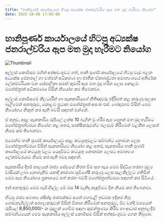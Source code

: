 ```yaml
---
title: "හානිපූර්ණ කාර්යාලයේ හිටපු අධ්‍යක්ෂ ජනරාල්වරිය ඇප මත මුදා හැරීමට නියෝග"
date: 2025-10-08 17:05:00
---
```


# හානිපූර්ණ කාර්යාලයේ හිටපු අධ්‍යක්ෂ ජනරාල්වරිය ඇප මත මුදා හැරීමට නියෝග

![Thumbnail](https://helakuru.sgp1.cdn.digitaloceanspaces.com/esana/images/lib/court-2.jpg)

අල්ලස් කොමිසම මගින් අත්අඩංගුවට ගත්, හානි පූර්ණ කාර්යාලයේ හිටපු වැඩ බලන අධ්‍යක්ෂ ජෙනරාල් හා වත්මන් අධිකරණ හා ජාතික ඒකාබද්ධතා අමාත්‍යංශයේ අතිරේක ලේකම්වරියක වන සේපාලිකා සමන් කුමාරි ඇප මත මුදා හරින ලෙස කොළඹ මහේස්ත්‍රාත් අධිකරණය විසින් නියෝග කර තිබෙනවා.

අල්ලස් කොමිසමේ නිලධාරීන් හා සැකකාරියගේ නීතිඥවරු ඉදිරිපත් කළ කරුණු සලකා බැලීමෙන් අනතුරුව, කොළඹ ප්‍රධාන මහේස්ත්‍රාත් අසංක එස්. බෝදරගම විසින් මෙම නියෝගය නිකුත් කර ඇති බවයි සඳහන් වන්නේ.

ඒ අනුව, අදාළ සැකකාරිය රුපියල් ලක්ෂ 10 බැගින් වූ ශරීර ඇප දෙකක් මත මුදා හැරීමට මහේස්ත්‍රාත්වරයා නියෝග කළ අතර, සාක්ෂිකරුවන්ට බලපෑම් කිරීමෙන් වළකින ලෙසත් නියම කර තිබෙනවා.

එමෙන්ම හානි පූර්ණ කාර්යාලයට අදාළ කටයුතුවලට සම්බන්ධ නොවන ලෙස මහේස්ත්‍රාත්වරයා විසින් සැකකාරියට නියෝග කළ අතර, සැකකාරිය හානි පූර්ණ කාර්යාලයේ කටයුතු වලට යෙදවීමට කටයුතු නොකරන ලෙසට අමාත්‍යංශ ලේකම්වරයාට නියම කර ඇති බවද සඳහන්.

සැකකාරිය දීර්ඝ කාලයක් රාජ්‍ය සේවයේ නිරත වීම සහ ඇය මෙම සිද්ධිය හරහා මූල්‍ය වාසියක් ලබා නොගැනීම යනාදී කාරණා සුවිශේෂී කරුණු ලෙස සැලකිල්ලට ගනිමින් මෙම ඇප නියෝගය ප්‍රකාශයට පත් කරන බවයි මහේස්ත්‍රාත්වරයා සඳහන් කර සිටියේ.

ඉන් අනතුරුව මෙම පැමිණිල්ල මේ මස 14 වැනිදා කැඳවීමට දින නියම කර තිබෙනවා.

හිටපු රාජ්‍ය අමාත්‍ය ශෂීන්ද්‍ර රාජපක්ෂට අයත් මහවැලි ඉඩමක ඉදිකර තිබූ ගොඩනැගිල්ලක් අරගලකරුවන් විසින් විනාශ කිරීමෙන් අනතුරුව, ඊට වන්දි වශයෙන් රුපියල් 8,850,000/- ක මුදලක් ගෙවීම සඳහා කුමන්ත්‍රණය කිරීම හා ආධාර අනුබලදීම සම්බන්ධයෙන් මෙම සැකකාරිය අල්ලස් කොමිසම විසින් අත්අඩංගුවට ගෙන තිබුණා.

